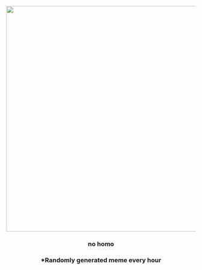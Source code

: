 <p align="center">
        <img src="https://i.redd.it/4amlk3301k791.jpg" width="600" height="600">
        </p>
        <h3 align="center">no homo</h3>
        <h3 align="center">*Randomly generated meme every hour</h3>
    